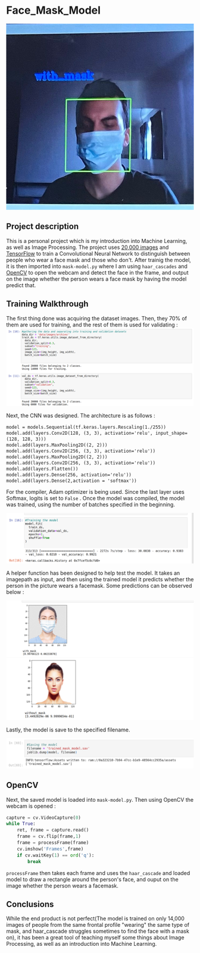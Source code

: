 # Face_Mask_Model

<img src=data/screenshots/opencv_test.jpg width="750" height="500">

## Project description

This is a personal project which is my introduction into Machine Learning, as well as Image Processing. The project uses [20,000 images](https://www.kaggle.com/datasets/pranavsingaraju/facemask-detection-dataset-20000-images) and [TensorFlow](https://www.tensorflow.org/resources/learn-ml?gclid=EAIaIQobChMIj57ll57a9gIVPYBQBh2a4wkDEAAYASAAEgLVS_D_BwE) to train a Convolutional Neural Network to distinguish between people who wear a face mask and those who don't. After trainig the model, it is then imported into `mask-model.py` where I am using `haar_cascades` and [OpenCV](https://opencv.org/) to open the webcam and detect the face in the frame, and output on the image whether the person wears a face mask by having the model predict that.

## Training Walkthrough

The first thing done was acquiring the dataset images. Then, they 70% of them are used for training, and the rest of them is used for validating : 
<img src=data/screenshots/data_split.png >

Next, the CNN was designed. The architecture is as follows : 

```
model = models.Sequential(tf.keras.layers.Rescaling(1./255))
model.add(layers.Conv2D(128, (3, 3), activation='relu', input_shape=(128, 128, 3)))
model.add(layers.MaxPooling2D((2, 2)))
model.add(layers.Conv2D(256, (3, 3), activation='relu'))
model.add(layers.MaxPooling2D((2, 2)))
model.add(layers.Conv2D(256, (3, 3), activation='relu'))
model.add(layers.Flatten())
model.add(layers.Dense(256, activation='relu'))
model.add(layers.Dense(2,activation = 'softmax'))
```

For the compiler, Adam optimizer is being used. Since the last layer uses Softmax, logits is set to `False` . Once the model was compiled, the model was trained, using the number of batches specified in the beginning. 

<img src=data/screenshots/93%25.png>

A helper function has been designed to help test the model. It takes an imagepath as input, and then using the trained model it predicts whether the person in the picture wears a facemask. Some predictions can be observed below : 

<img src=data/screenshots/mask.png>
<img src=data/screenshots/wmask.png >

Lastly, the model is save to the specified filename.

<img src=data/screenshots/saving.png>

## OpenCV

Next, the saved model is loaded into `mask-model.py`. Then using OpenCV the webcam is opened : 
```Python
capture = cv.VideoCapture(0)
while True:
    ret, frame = capture.read()
    frame = cv.flip(frame,1)
    frame = processFrame(frame)
    cv.imshow('Frames',frame)
    if cv.waitKey(1) == ord('q'):
        break

```

`processFrame` then takes each frame and uses the `haar_cascade` and loaded model to draw a rectangle around the person's face, and ouput on the image whether the person wears a facemask.

## Conclusions

While the end product is not perfect(The model is trained on only 14,000 images of people from the same frontal profile "wearing" the same type of mask, and haar_cascade struggles sometimes to find the face with a mask on), it has been a great tool of teaching myself some things about Image Processing, as well as an introduction into Machine Learning. 
